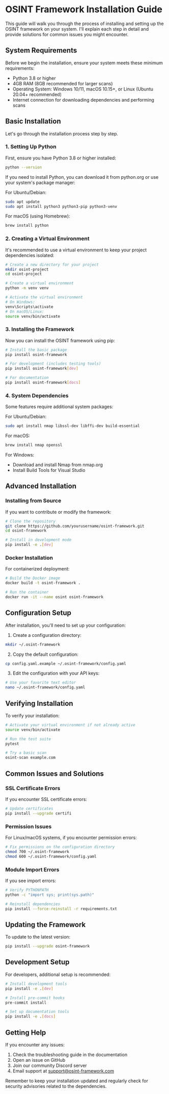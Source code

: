 # OSINT Framework Installation Guide

This guide will walk you through the process of installing and setting up the OSINT framework on your system. I'll explain each step in detail and provide solutions for common issues you might encounter.

## System Requirements

Before we begin the installation, ensure your system meets these minimum requirements:

- Python 3.8 or higher
- 4GB RAM (8GB recommended for larger scans)
- Operating System: Windows 10/11, macOS 10.15+, or Linux (Ubuntu 20.04+ recommended)
- Internet connection for downloading dependencies and performing scans

## Basic Installation

Let's go through the installation process step by step.

### 1. Setting Up Python

First, ensure you have Python 3.8 or higher installed:

```bash
python --version
```

If you need to install Python, you can download it from python.org or use your system's package manager:

For Ubuntu/Debian:
```bash
sudo apt update
sudo apt install python3 python3-pip python3-venv
```

For macOS (using Homebrew):
```bash
brew install python
```

### 2. Creating a Virtual Environment

It's recommended to use a virtual environment to keep your project dependencies isolated:

```bash
# Create a new directory for your project
mkdir osint-project
cd osint-project

# Create a virtual environment
python -m venv venv

# Activate the virtual environment
# On Windows:
venv\Scripts\activate
# On macOS/Linux:
source venv/bin/activate
```

### 3. Installing the Framework

Now you can install the OSINT framework using pip:

```bash
# Install the basic package
pip install osint-framework

# For development (includes testing tools)
pip install osint-framework[dev]

# For documentation
pip install osint-framework[docs]
```

### 4. System Dependencies

Some features require additional system packages:

For Ubuntu/Debian:
```bash
sudo apt install nmap libssl-dev libffi-dev build-essential
```

For macOS:
```bash
brew install nmap openssl
```

For Windows:
- Download and install Nmap from nmap.org
- Install Build Tools for Visual Studio

## Advanced Installation

### Installing from Source

If you want to contribute or modify the framework:

```bash
# Clone the repository
git clone https://github.com/yourusername/osint-framework.git
cd osint-framework

# Install in development mode
pip install -e .[dev]
```

### Docker Installation

For containerized deployment:

```bash
# Build the Docker image
docker build -t osint-framework .

# Run the container
docker run -it --name osint osint-framework
```

## Configuration Setup

After installation, you'll need to set up your configuration:

1. Create a configuration directory:
```bash
mkdir ~/.osint-framework
```

2. Copy the default configuration:
```bash
cp config.yaml.example ~/.osint-framework/config.yaml
```

3. Edit the configuration with your API keys:
```bash
# Use your favorite text editor
nano ~/.osint-framework/config.yaml
```

## Verifying Installation

To verify your installation:

```bash
# Activate your virtual environment if not already active
source venv/bin/activate

# Run the test suite
pytest

# Try a basic scan
osint-scan example.com
```

## Common Issues and Solutions

### SSL Certificate Errors

If you encounter SSL certificate errors:

```bash
# Update certificates
pip install --upgrade certifi
```

### Permission Issues

For Linux/macOS systems, if you encounter permission errors:

```bash
# Fix permissions on the configuration directory
chmod 700 ~/.osint-framework
chmod 600 ~/.osint-framework/config.yaml
```

### Module Import Errors

If you see import errors:

```bash
# Verify PYTHONPATH
python -c "import sys; print(sys.path)"

# Reinstall dependencies
pip install --force-reinstall -r requirements.txt
```

## Updating the Framework

To update to the latest version:

```bash
pip install --upgrade osint-framework
```

## Development Setup

For developers, additional setup is recommended:

```bash
# Install development tools
pip install -e .[dev]

# Install pre-commit hooks
pre-commit install

# Set up documentation tools
pip install -e .[docs]
```

## Getting Help

If you encounter any issues:

1. Check the troubleshooting guide in the documentation
2. Open an issue on GitHub
3. Join our community Discord server
4. Email support at support@osint-framework.com

Remember to keep your installation updated and regularly check for security advisories related to the dependencies.

